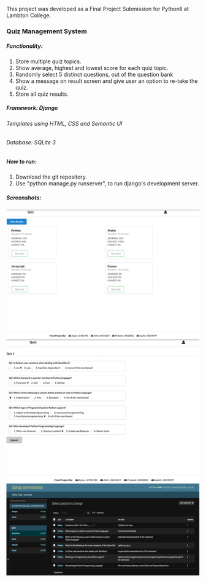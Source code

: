 This project was developed as a Final Project Submission for PythonII at Lambton College.

### Quiz Management System
##### Functionality:
1. Store multiple quiz topics.
2. Show average, highest and lowest score for each quiz topic.
3. Randomly select 5 distinct questions, out of the question bank
4. Show a message on result screen and give user an option to re-take the quiz.
5. Store all quiz results.

##### Framework: Django
###### Templates using HTML, CSS and Semantic UI
###### Database: SQLite 3

##### How to run:
1. Download the git repository.
2. Use "python manage.py runserver", to run django's development server.

##### Screenshots:
![img_2.png](img_2.png)
![img_3.png](img_3.png)
![img_4.png](img_4.png)